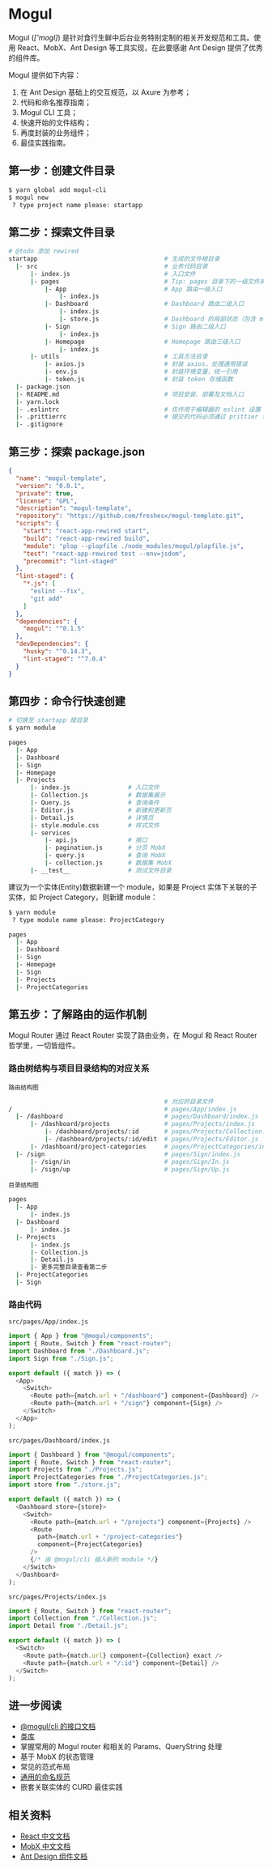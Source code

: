 # Mogul

Mogul (_['moɡl]_) 是针对食行生鲜中后台业务特别定制的相关开发规范和工具。使用 React、MobX、Ant Design 等工具实现，在此要感谢 Ant Design 提供了优秀的组件库。

Mogul 提供如下内容：

1.  在 Ant Design 基础上的交互规范，以 Axure 为参考；
1.  代码和命名推荐指南；
1.  Mogul CLI 工具；
1.  快速开始的文件结构；
1.  再度封装的业务组件；
1.  最佳实践指南。

## 第一步：创建文件目录

```bash
$ yarn global add mogul-cli
$ mogul new
 ? type project name please: startapp
```

## 第二步：探索文件目录

```bash
# @todo 添加 rewired
startapp                                   # 生成的文件根目录
  |- src                                   # 业务代码目录
      |- index.js                          # 入口文件
      |- pages                             # Tip: pages 目录下的一级文件夹以首字母大写驼峰法为准
          |- App                           # App 路由一级入口
              |- index.js
          |- Dashboard                     # Dashboard 路由二级入口
              |- index.js
              |- store.js                  # Dashboard 的局部状态（包含 menu 等数据的维护）
          |- Sign                          # Sign 路由二级入口
              |- index.js
          |- Homepage                      # Homepage 路由三级入口
              |- index.js
      |- utils                             # 工具方法目录
          |- axios.js                      # 封装 axios，处理通用错误
          |- env.js                        # 封装环境变量，统一引用
          |- token.js                      # 封装 token 存储函数
  |- package.json
  |- README.md                             # 项目安装、部署及文档入口
  |- yarn.lock
  |- .eslintrc                             # 仅作用于编辑器的 eslint 设置
  |- .prittierrc                           # 提交的代码必须通过 prittier 调整
  |- .gitignore
```

## 第三步：探索 package.json

```json
{
  "name": "mogul-template",
  "version": "0.0.1",
  "private": true,
  "license": "GPL",
  "description": "mogul-template",
  "repository": "https://github.com/freshesx/mogul-template.git",
  "scripts": {
    "start": "react-app-rewired start",
    "build": "react-app-rewired build",
    "module": "plop --plopfile ./node_modules/mogul/plopfile.js",
    "test": "react-app-rewired test --env=jsdom",
    "precommit": "lint-staged"
  },
  "lint-staged": {
    "*.js": [
      "eslint --fix",
      "git add"
    ]
  },
  "dependencies": {
    "mogul": "^0.1.5"
  },
  "devDependencies": {
    "husky": "^0.14.3",
    "lint-staged": "^7.0.4"
  }
}
```

## 第四步：命令行快速创建

```bash
# 切换至 startapp 根目录
$ yarn module
```

```bash
pages
  |- App
  |- Dashboard
  |- Sign
  |- Homepage
  |- Projects
      |- index.js                # 入口文件
      |- Collection.js           # 数据集展示
      |- Query.js                # 查询条件
      |- Editor.js               # 新建和更新页
      |- Detail.js               # 详情页
      |- style.module.css        # 样式文件
      |- services
          |- api.js              # 接口
          |- pagination.js       # 分页 MobX
          |- query.js            # 查询 MobX
          |- collection.js       # 数据集 MobX
      |- __test__                # 测试文件目录
```

建议为一个实体(Entity)数据新建一个 module，如果是 Project 实体下关联的子实体，如 Project Category，则新建 module：

```bash
$ yarn module
 ? type module name please: ProjectCategory
```

```bash
pages
  |- App
  |- Dashboard
  |- Sign
  |- Homepage
  |- Sign
  |- Projects
  |- ProjectCategories
```

## 第五步：了解路由的运作机制

Mogul Router 通过 React Router 实现了路由业务，在 Mogul 和 React Router 哲学里，一切皆组件。

### 路由树结构与项目目录结构的对应关系

`路由结构图`

```bash
                                           # 对应的目录文件
/                                          # pages/App/index.js
  |- /dashboard                            # pages/Dashboard/index.js
      |- /dashboard/projects               # pages/Projects/index.js
          |- /dashboard/projects/:id       # pages/Projects/Collection.js
          |- /dashboard/projects/:id/edit  # pages/Projects/Editor.js
      |- /dashboard/project-categories     # pages/ProjectCategories/index.js
  |- /sign                                 # pages/Sign/index.js
      |- /sign/in                          # pages/Sign/In.js
      |- /sign/up                          # pages/Sign/Up.js
```

`目录结构图`

```bash
pages
  |- App
      |- index.js
  |- Dashboard
      |- index.js
  |- Projects
      |- index.js
      |- Collection.js
      |- Detail.js
      |- 更多完整目录查看第二步
  |- ProjectCategories
  |- Sign
```

### 路由代码

`src/pages/App/index.js`

```js
import { App } from "@mogul/components";
import { Route, Switch } from "react-router";
import Dashboard from "./Dashboard.js";
import Sign from "./Sign.js";

export default ({ match }) => (
  <App>
    <Switch>
      <Route path={match.url + "/dashboard"} component={Dashboard} />
      <Route path={match.url + "/sign"} component={Sign} />
    </Switch>
  </App>
);
```

`src/pages/Dashboard/index.js`

```js
import { Dashboard } from "@mogul/components";
import { Route, Switch } from "react-router";
import Projects from "./Projects.js";
import ProjectCategories from "./ProjectCategories.js";
import store from "./store.js";

export default ({ match }) => (
  <Dashboard store={store}>
    <Switch>
      <Route path={match.url + "/projects"} component={Projects} />
      <Route
        path={match.url + "/project-categories"}
        component={ProjectCategories}
      />
      {/* 由 @mogul/cli 插入新的 module */}
    </Switch>
  </Dashboard>
);
```

`src/pages/Projects/index.js`

```js
import { Route, Switch } from "react-router";
import Collection from "./Collection.js";
import Detail from "./Detail.js";

export default ({ match }) => (
  <Switch>
    <Route path={match.url} component={Collection} exact />
    <Route path={match.url + "/:id"} component={Detail} />
  </Switch>
);
```

## 进一步阅读

* [@mogul/cli 的接口文档](cli.md)
* [类库](libraries.md)
* 掌握常用的 Mogul router 和相关的 Params、QueryString 处理
* 基于 MobX 的状态管理
* 常见的范式布局
* [通用的命名规范](rules.md)
* 嵌套关联实体的 CURD 最佳实践

## 相关资料

* [React 中文文档](https://doc.react-china.org)
* [MobX 中文文档](http://cn.mobx.js.org)
* [Ant Design 组件文档](https://ant.design/docs/react/introduce-cn)
